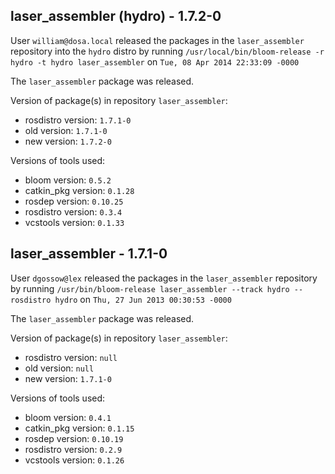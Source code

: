 ## laser_assembler (hydro) - 1.7.2-0

User `william@dosa.local` released the packages in the `laser_assembler` repository into the `hydro` distro by running `/usr/local/bin/bloom-release -r hydro -t hydro laser_assembler` on `Tue, 08 Apr 2014 22:33:09 -0000`

The `laser_assembler` package was released.

Version of package(s) in repository `laser_assembler`:
- rosdistro version: `1.7.1-0`
- old version: `1.7.1-0`
- new version: `1.7.2-0`

Versions of tools used:
- bloom version: `0.5.2`
- catkin_pkg version: `0.1.28`
- rosdep version: `0.10.25`
- rosdistro version: `0.3.4`
- vcstools version: `0.1.33`


## laser_assembler - 1.7.1-0

User `dgossow@lex` released the packages in the `laser_assembler` repository by running `/usr/bin/bloom-release laser_assembler --track hydro --rosdistro hydro` on `Thu, 27 Jun 2013 00:30:53 -0000`

The `laser_assembler` package was released.

Version of package(s) in repository `laser_assembler`:
- rosdistro version: `null`
- old version: `null`
- new version: `1.7.1-0`

Versions of tools used:
- bloom version: `0.4.1`
- catkin_pkg version: `0.1.15`
- rosdep version: `0.10.19`
- rosdistro version: `0.2.9`
- vcstools version: `0.1.26`


